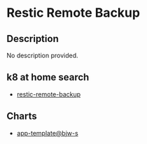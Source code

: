 # Restic Remote Backup

## Description

No description provided.

## k8 at home search

- [restic-remote-backup](https://nanne.dev/k8s-at-home-search/#/restic-remote-backup)

## Charts

- [app-template@bjw-s](https://bjw-s.github.io/helm-charts/)
